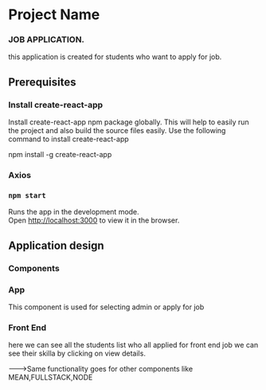 # Project Name

### JOB APPLICATION.

this application is created for students who want to apply for job.

## Prerequisites

### Install create-react-app

Install create-react-app npm package globally. This will help to easily run the project and also build the source files easily. Use the following command to install create-react-app

npm install -g create-react-app

### Axios

### `npm start`

Runs the app in the development mode.\
Open [http://localhost:3000](http://localhost:3000) to view it in the browser.

## Application design

### Components

### App 

This component is used for selecting admin or apply for job

### Front End 

here we can see all the students list who all applied for front end job we can see their skilla by clicking on view details.

--->Same functionality goes for other components like MEAN,FULLSTACK,NODE
